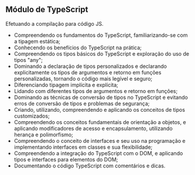 ## Módulo de TypeScript

Efetuando a compilação para código JS.

- Compreendendo os fundamentos do TypeScript, familiarizando-se com a tipagem estática;
- Conhecendo os benefícios do TypeScript na prática;
- Compreendendo os tipos básicos do TypeScript e exploração do uso de tipos "any";
- Dominando a declaração de tipos personalizados e declarando explicitamente os tipos de argumentos e retorno em funções personalizadas, tornando o código mais legível e seguro;
- Diferenciando tipagem implícita e explícita;
- Lidando com diferentes tipos de argumentos e retorno em funções;
- Dominando as técnicas de conversão de tipos no TypeScript e evitando erros de conversão de tipos e problemas de segurança;
- Criando, utilizando, compreendendo e aplicando os conceitos de tipos customizados;
- Compreendendo os conceitos fundamentais de orientação a objetos, e aplicando modificadores de acesso e encapsulamento, utilizando herança e polimorfismo;
- Compreendendo o conceito de interfaces e seu uso na programação e implementando interfaces em classes e sua flexibilidade;
- Compreendendo a integração do TypeScript com o DOM, e aplicando tipos e interfaces para elementos do DOM;
- Documentando o código TypeScript com comentários e dicas.